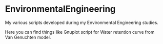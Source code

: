 # EnvironmentalEngineering
My various scripts developed during my Environmental Engineering studies.

Here you can find things like Gnuplot script for Water retention curve from Van Genuchten model.
